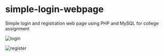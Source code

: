 # simple-login-webpage
Simple login and registration web page using PHP and MySQL for college assignment

![login](https://user-images.githubusercontent.com/81472165/140658225-09db5526-a1d0-45c9-801d-fd27583d5559.png)

![register](https://user-images.githubusercontent.com/81472165/140658230-14790798-279a-43cc-a828-77322b7cac5a.png)
